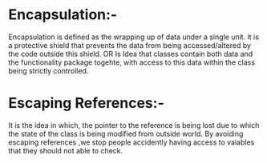 # Encapsulation:-
Encapsulation is defined as the wrapping up of data under a single unit.
it is a protective shield that prevents the data from being accessed/altered by the code outside this shield.
OR
Is Idea that classes contain both data and the functionality package togehte, with access to this data within the class being strictly controlled.

# Escaping References:-
It is the idea in which, the pointer to the reference is being lost due to which the state of the class is being modified from outside world.
By avoiding escaping references ,we stop people accidently having access to vaiables that they should not able to check.
